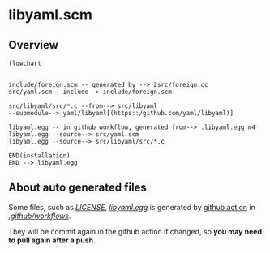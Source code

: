 # libyaml.scm

## Overview

```mermaid
flowchart


include/foreign.scm -- generated by --> 2src/foreign.cc
src/yaml.scm --include--> include/foreign.scm

src/libyaml/src/*.c --from--> src/libyaml
--submodule--> yaml/libyaml[(https::/github.com/yaml/libyaml)]

libyaml.egg -- in github workflow, generated from--> .libyaml.egg.m4
libyaml.egg --source--> src/yaml.scm
libyaml.egg --source--> src/libyaml/src/*.c

END(installation)
END --> libyaml.egg
```

## About auto generated files

Some files, such as
[*LICENSE*](LICENSE),
[*libyaml.egg*](libyaml.egg)
is generated by [github action](https://docs.github.com/en/actions)
in [*.github/workflows*](.github/workflows).

They will be commit again in the github action if changed,
so **you may need to pull again after a push**.
